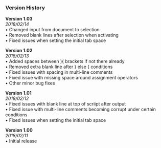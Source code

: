 ### Version History

**Version 1.03**<br>
*2018/02/14*<br>
• Changed input from document to selection<br>
• Removed blank lines after selection when activating<br>
• Fixed issues when setting the initial tab space<br>

**Version 1.02**<br>
*2018/02/13*<br>
• Added spaces between ){ brackets if not there already<br>
• Removed extra blank line after } else { conditions<br>
• Fixed issues with spacing in multi-line comments<br>
• Fixed issue with missing space around assignment operators<br>
• Other minor bug fixes<br>

**Version 1.01**<br>
*2018/02/12*<br>
• Fixed issues with blank line at top of scriipt after output<br>
• Fixed issue with multi-line comments becoming corrupt under certain conditions<br>
• Fixed issues when setting the initial tab space<br>

**Version 1.00**<br>
*2018/02/11*<br>
• Initial release<br>
